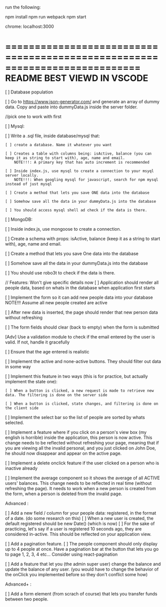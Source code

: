 run the following:

npm install
npm run webpack
npm start

chrome: localhost:3000

===========================================================================
README BEST VIEWD IN VSCODE
===========================================================================

[ ] Database population

[ ] Go to https://www.json-generator.com/ and generate an array of dummy data. Copy and paste into dummyData.js inside the server folder.

//pick one to work with first

[ ] Mysql:

  [ ] Write a .sql file, inside database/mysql that:
    
    [ ] create a database. Name it whatever you want
    
    [ ] Creates a table with columns being: isActive, balance (you can keep it as string to start with), age, name and email.
        NOTE!!!: A primary key that has auto increment is recommended
    
    [ ] Inside index.js, use mysql to create a connection to your msyql server locally.
        NOTE!!!: When googling mysql for javascript, search for npm mysql instead of just mysql
    
    [ ] Create a method that lets you save ONE data into the database
    
    [ ] Somehow save all the data in your dummyData.js into the database
    
    [ ] You should access mysql shell ad check if the data is there.

[ ] MongoDB:
  
  [ ] Inside index.js, use mongoose to create a connection.
  
  [ ] Create a schema with props: isActive, balance (keep it as a string to start with), age, name and email.
  
  [ ] Create a method that lets you save One data into the database
  
  [ ] Somehow save all the data in your dummyData.js into the database
  
  [ ] You should use robo3t to check if the data is there.

// Features: Won't give specific details now
[ ] Application should render all people data, based on whats in the database when application first starts

[ ] Implement the form so it can add new people data into your database
  NOTE!!! Assume all new people created are active
  
  [ ] After new data is inserted, the page should render that new person data without refreshing
  
  [ ] The form fields should clear (back to empty) when the form is submitted
  
  [Adv] Use a validation module to check if the email entered by the user is valid. If not, handle it gracefully
  
  [ ] Ensure that the age entered is realistic

[ ] Implement the active and none-active buttons. They should filter out data in some way
  
  [ ] Implement this feature in two ways (this is for practice, but actually implement the state one):
    
    [ ] When a button is clicked, a new request is made to retrieve new data. The filtering is done on the server side
    
    [ ] When a button is clicked, state changes, and filtering is done on the client side

[ ] Implement the select bar so the list of people are sorted by whats selected.

[ ] Implement a feature where if you click on a person's view box (my english is horrible) inside the application, this person      is now active. This change needs to be reflected without refreshing your page, meaning that if you are viewing all the          invalid personal, and you just clicked on John Doe, he should now disappear and appear on the active page.

[ ] Implement a delete onclick feature if the user clicked on a person who is inactive already

[ ] Implement the average component so it shows the average of all ACTIVE users' balances. This change needs to be reflected in     real time (without refreshing the page). It needs to work when a new person is created from the form, when a person is          deleted from the invalid page.


Advanced :

[ ] Add a new field / column for your people data: registered, in the format of a date. (do some research on this)
[ ] When a new user is created, the default registered should be new Date() (which is now)
[ ] For the sake of practicing, let's say if a user is registered 10 seconds ago, they are considered in-active. This should be reflected on your application view.

[ ] Add a pagination feature.
[ ] The people component should only display up to 4 people at once. Have a pagination bar at the button that lets you go to page 1, 2, 3, 4 etc... Consider using react-pagination

[ ] Add a feature that let you (the admin super user) change the balance and update the balance of any user. (you would have to change the behavior of the onClick you implemented before so they don't conflict some how)

Advanced+ :

[ ] Add a form element (from scrach of course) that lets you transfer funds between two people.
